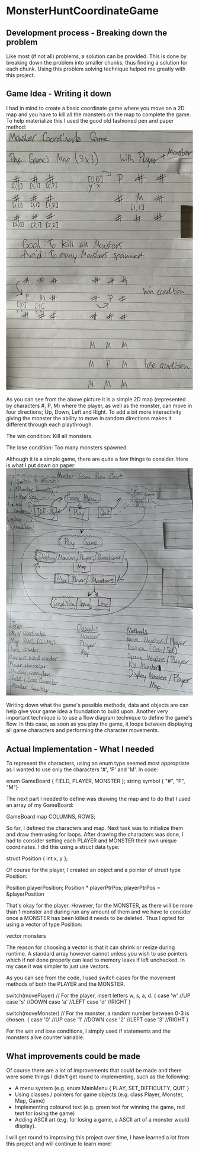 # MonsterHuntCoordinateGame

## Development process - Breaking down the problem
Like most (if not all) problems, a solution can be provided. This is done by breaking down the problem into smaller chunks, thus finding a solution for each chunk. 
Using this problem solving technique helped me greatly with this project.

## Game Idea - Writing it down
I had in mind to create a basic coordinate game where you move on a 2D map and you have to kill all the monsters on the map to complete the game. To help materialize this I used the good old fashioned pen and paper method:
![IMG_0110.png](https://github.com/M35S/MonsterHuntCoordinateGame/blob/main/MonsterCoordinateGameV1/IMG_0110.png)

As you can see from the above picture it is a simple 2D map (represented by characters #, P, M) where the player, as well as the monster, can move in four directions; Up, Down, Left and Right. To add a bit more interactivity giving the monster the ability to move in random directions makes it different through each playthrough.

The win condition: Kill all monsters.

The lose condition: Too many monsters spawned.

Although it is a simple game, there are quite a few things to consider. Here is what I put down on paper:
![IMG_0112.png](https://github.com/M35S/MonsterHuntCoordinateGame/blob/main/MonsterCoordinateGameV1/IMG_0112.png)

Writing down what the game's possible methods, data and objects are can help give your game idea a foundation to build upon. Another very important technique is to use a flow diagram technique to define the game's flow. In this case, as soon as you play the game, it loops between displaying all game characters and performing the character movements.

## Actual Implementation - What I needed
To represent the characters, using an enum type seemed most appropriate as I wanted to use only the characters '#', 'P' and 'M'. In code:

enum GameBoard { FIELD, PLAYER, MONSTER };
string symbol { "#", "P", "M"}

The next part I needed to define was drawing the map and to do that I used an array of my GameBoard:

GameBoard map COLUMNS, ROWS;

So far, I defined the characters and map. Next task was to initialize them and draw them using for loops. 
After drawing the characters was done, I had to consider setting each PLAYER and MONSTER their own unique coordinates. I did this using a struct data type:

struct Position { int x, y };

Of course for the player, I created an object and a pointer of struct type Position:

Position playerPosition;
Position * playerPtrPos;
playerPtrPos = &playerPosition

That's okay for the player. However, for the MONSTER, as there will be more than 1 monster and during run any amount of them and we have to consider once a MONSTER has been killed it needs to be deleted. Thus I opted for using a vector of type Position:

vector<Position> monsters

The reason for choosing a vector is that it can shrink or resize during runtime. A standard array however cannot unless you wish to use pointers which if not done properly can lead to memory leaks if left unchecked. In my case it was simpler to just use vectors.

As you can see from the code, I used switch cases for the movement methods of both the PLAYER and the MONSTER.
  
  switch(movePlayer)  // For the player, insert letters w, s, a, d.
  {
  case 'w' //UP
  case 's' //DOWN
  case 'a' //LEFT
  case 'd' //RIGHT
  }
  
  switch(moveMonster)  // For the monster, a random number between 0-3 is chosen.
  {
  case '0' //UP
  case '1' //DOWN
  case '2' //LEFT
  case '3' //RIGHT
  }
  
For the win and lose conditions, I simply used if statements and the monsters alive counter variable. 

## What improvements could be made
Of course there are a lot of improvements that could be made and there were some things I didn't get round to implementing, such as the following:
- A menu system (e.g. enum MainMenu { PLAY, SET_DIFFICULTY, QUIT }
- Using classes / pointers for game objects (e.g. class Player, Monster, Map, Game)
- Implementing coloured text  (e.g. green text for winning the game, red text for losing the game)
- Adding ASCII art (e.g. for losing a game, a ASCII art of a monster would display).

I will get round to improving this project over time, I have learned a lot from this project and will continue to learn more!
